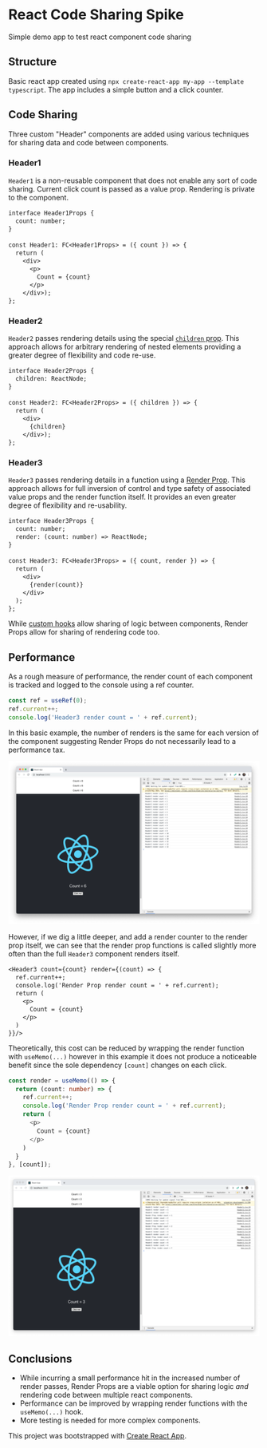 # React Code Sharing Spike

Simple demo app to test react component code sharing

## Structure

Basic react app created using `npx create-react-app my-app --template typescript`. The app includes a simple button and a click counter.

## Code Sharing

Three custom "Header" components are added using various techniques for sharing data and code between components.

### Header1

`Header1` is a non-reusable component that does not enable any sort of code sharing. Current click count is passed as a value prop. Rendering is private to the component.

```tsx
interface Header1Props {
  count: number;
}

const Header1: FC<Header1Props> = ({ count }) => {
  return (
    <div>
      <p>
        Count = {count}
      </p>
    </div>);
};
```

### Header2

`Header2` passes rendering details using the special [`children` prop](https://reactjs.org/docs/composition-vs-inheritance.html). This approach allows for arbitrary rendering of nested elements providing a greater degree of flexibility and code re-use. 

```tsx
interface Header2Props {
  children: ReactNode;
}

const Header2: FC<Header2Props> = ({ children }) => {
  return (
    <div>
      {children}
    </div>);
};
```

### Header3
`Header3` passes rendering details in a function using a [Render Prop](https://reactjs.org/docs/render-props.html). This approach allows for full inversion of control and type safety of associated value props and the render function itself. It provides an even greater degree of flexibility and re-usability.

```tsx
interface Header3Props {
  count: number;
  render: (count: number) => ReactNode;
}

const Header3: FC<Header3Props> = ({ count, render }) => {
  return (
    <div>
      {render(count)}
    </div>
  );
};
```

While [custom hooks](https://reactjs.org/docs/hooks-custom.html) allow sharing of logic between components, Render Props allow for sharing of rendering code too.

## Performance

As a rough measure of performance, the render count of each component is tracked and logged to the console using a ref counter.

```ts
const ref = useRef(0);
ref.current++;
console.log('Header3 render count = ' + ref.current);
```

In this basic example, the number of renders is the same for each version of the component suggesting Render Props do not necessarily lead to a performance tax.

![](screen.png)

However, if we dig a little deeper, and add a render counter to the render prop itself, we can see that the render prop functions is called slightly more often than the full `Header3` component renders itself.

```tsx
<Header3 count={count} render={(count) => {
  ref.current++;
  console.log('Render Prop render count = ' + ref.current);
  return (
    <p>
      Count = {count}
    </p>
  )
}}/>
```

Theoretically, this cost can be reduced by wrapping the render function with `useMemo(...)` however in this example it does not produce a noticeable benefit since the sole dependency `[count]` changes on each click.

```ts
const render = useMemo(() => {
  return (count: number) => {
    ref.current++;
    console.log('Render Prop render count = ' + ref.current);
    return (
      <p>
        Count = {count}
      </p>
    )
  }
}, [count]);
```

![](screen2.png)

## Conclusions

* While incurring a small performance hit in the increased number of render passes, Render Props are a viable option for sharing logic _and_ rendering code between multiple react components.
* Performance can be improved by wrapping render functions with the `useMemo(...)` hook.
* More testing is needed for more complex components.

This project was bootstrapped with [Create React App](https://github.com/facebook/create-react-app).
